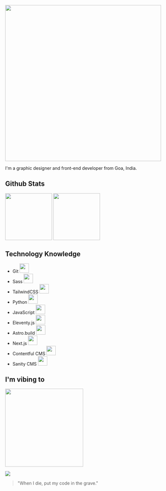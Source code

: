<img src="https://gavinpereira.in/img/wordmark.svg" width=500></img>

I'm a graphic designer and front-end developer from Goa, India.

## Github Stats  

<img src="https://github-readme-stats.vercel.app/api?username=pexeixv&theme=vue-dark&show_icons=true&count_private=true&include_all_commits=true" height=150 />

<img src="https://github-readme-stats.vercel.app/api/top-langs/?username=pexeixv&layout=compact&theme=vue-dark" height=150 />


## Technology Knowledge

+ Git <img src="https://gavn.in/img/tech/git.svg" height=30 />
+ Sass <img src="https://gavn.in/img/tech/sass.svg" height=30 />
+ TailwindCSS <img src="https://gavn.in/img/tech/tailwind-css.svg" height=30 />
+ Python <img src="https://gavn.in/img/tech/python.svg" height=30 />
+ JavaScript <img src="https://gavn.in/img/tech/javascript.svg" height=30 />
+ Eleventy.js <img src="https://gavn.in/img/tech/11ty.svg" height=30 />
+ Astro.build <img src="https://gavn.in/img/tech/astro.build.svg" height=30 />
+ Next.js <img src="https://gavn.in/img/tech/next-js.svg" height=30 />
+ Contentful CMS <img src="https://gavn.in/img/tech/contentful-cms.svg" height=30 />
+ Sanity CMS <img src="https://gavn.in/img/tech/sanity-cms.svg" height=30 />


## I'm vibing to

<img src="https://spotify-github-profile.vercel.app/api/view?uid=316o2szecuotpxulizpukpktbcmi&cover_image=true&theme=compact" height=250></img>

<img src="https://komarev.com/ghpvc/?username=pexeixv&&style=flat-square"></img>

> "When I die, put my code in the grave."
